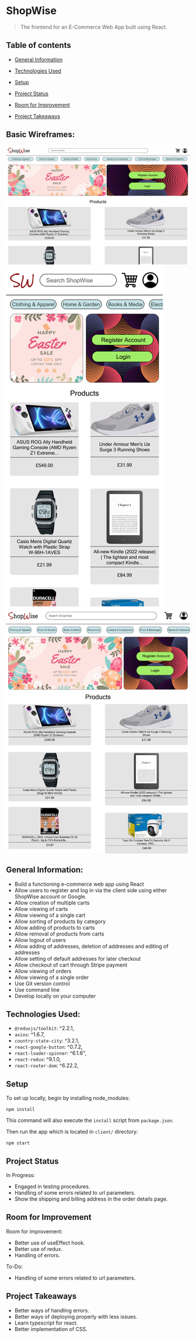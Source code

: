 # ShopWise 

> The frontend for an E-Commerce Web App built using React.

## Table of contents
* [General Information](#general-information)

* [Technologies Used](#technologies-used)

* [Setup](#setup)

* [Project Status](#project-status)

* [Room for Improvement](#room-for-improvement)

* [Project Takeaways](#project-takeaways)


## Basic Wireframes:
![Desktop Wireframe](wireframe/Desktop.png)
![Mobile Wireframe](wireframe/Mobile.png)
![Tablet Wireframe](wireframe/Tablet.png)

## General Information:
- Build a functioning e-commerce web app using React
- Allow users to register and log in via the client side using either ShopWise account or Google.
- Allow creation of multiple carts
- Allow viewing of carts
- Allow viewing of a single cart
- Allow sorting of products by category
- Allow adding of products to carts
- Allow removal of products from carts
- Allow logout of users
- Allow adding of addresses, deletion of addresses and editing of addresses
- Allow setting of default addresses for later checkout
- Allow checkout of cart through Stripe payment
- Allow viewing of orders
- Allow viewing of a single order
- Use Git version control
- Use command line
- Develop locally on your computer


## Technologies Used:
- `@reduxjs/toolkit`: ^2.2.1,
- `axios`: ^1.6.7,
- `country-state-city`: ^3.2.1,
- `react-google-button`: ^0.7.2,
- `react-loader-spinner`: ^6.1.6",
- `react-redux`: ^9.1.0,
- `react-router-dom`: ^6.22.2,

## Setup
To set up locally, begin by installing node_modules:

```
npm install
```

This command will also execute the `install` script from `package.json`.
  

Then run the app which is located in `client/` directory:

```
npm start
```

## Project Status
In Progress: 
- Engaged in testing procedures.
- Handling of some errors related to url parameters.
- Show the shipping and billing address in the order details page.

## Room for Improvement
Room for improvement:
- Better use of useEffect hook.
- Better use of redux.
- Handling of errors.

To-Do:
- Handling of some errors related to url parameters.

## Project Takeaways
- Better ways of handling errors.
- Better ways of deploying properly with less issues.
- Learn typescript for react.
- Better implementation of CSS.